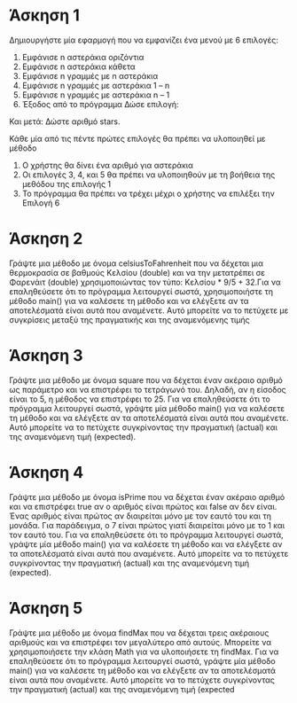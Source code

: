 # **Άσκηση 1**

Δημιουργήστε μία εφαρμογή που να εμφανίζει ένα μενού με 6 επιλογές:
1. Εμφάνισε n αστεράκια οριζόντια
2. Εμφάνισε n αστεράκια κάθετα
3. Εμφάνισε n γραμμές με n αστεράκια
4. Εμφάνισε n γραμμές με αστεράκια 1 – n
5. Εμφάνισε n γραμμές με αστεράκια n – 1
6. Έξοδος από το πρόγραμμα
   Δώσε επιλογή:

Και μετά: Δώστε αριθμό stars.

Κάθε μία από τις πέντε πρώτες επιλογές θα πρέπει να υλοποιηθεί με μέθοδο
1. Ο χρήστης θα δίνει ένα αριθμό για αστεράκια
2. Οι επιλογές 3, 4, και 5 θα πρέπει να υλοποιηθούν με τη βοήθεια της μεθόδου της επιλογής 1
3. Το πρόγραμμα θα πρέπει να τρέχει μέχρι ο χρήστης να επιλέξει την Επιλογή 6

# **Άσκηση 2**
Γράψτε μια μέθοδο με όνομα celsiusToFahrenheit
που να δέχεται μια θερμοκρασία σε βαθμούς
Κελσίου (double) και να την μετατρέπει σε Φαρενάιτ
(double) χρησιμοποιώντας τον τύπο: Κελσίου * 9/5 +
32.Για να επαληθεύσετε ότι το πρόγραμμα λειτουργεί
σωστά, χρησιμοποιήστε τη μέθοδο main() για να
καλέσετε τη μέθοδο και να ελέγξετε αν τα
αποτελέσματά είναι αυτά που αναμένετε. Αυτό
μπορείτε να το πετύχετε με συγκρίσεις μεταξύ της
πραγματικής και της αναμενόμενης τιμής

# **Άσκηση 3**
Γράψτε μια μέθοδο με όνομα square που να δέχεται έναν ακέραιο αριθμό ως παράμετρο και να
επιστρέφει το τετράγωνό του. Δηλαδή, αν η είσοδος είναι το 5, η μέθοδος να
επιστρέφει το 25. Για να επαληθεύσετε ότι το πρόγραμμα λειτουργεί
σωστά, γράψτε μία μέθοδο main() για να καλέσετε τη μέθοδο και να ελέγξετε αν τα αποτελέσματά
είναι αυτά που αναμένετε. Αυτό μπορείτε να το πετύχετε συγκρίνοντας την πραγματική (actual) και
της αναμενόμενη τιμή (expected).

# **Άσκηση 4**
Γράψτε μια μέθοδο με όνομα isPrime που να δέχεται
έναν ακέραιο αριθμό και να επιστρέφει true αν ο
αριθμός είναι πρώτος και false αν δεν είναι. 
Ένας αριθμός είναι πρώτος αν διαιρείται μόνο με τον
εαυτό του και τη μονάδα. Για παράδειγμα, ο 7 είναι
πρώτος γιατί διαιρείται μόνο με το 1 και τον εαυτό
του. Για να επαληθεύσετε ότι το πρόγραμμα λειτουργεί σωστά,
γράψτε μία μέθοδο main() για να καλέσετε τη μέθοδο και
να ελέγξετε αν τα αποτελέσματά είναι αυτά που αναμένετε.
Αυτό μπορείτε να το πετύχετε συγκρίνοντας την πραγματική
(actual) και της αναμενόμενη τιμή (expected).

# **Άσκηση 5**
Γράψτε μια μέθοδο με όνομα findMax που να δέχεται
τρεις ακέραιους αριθμούς και να επιστρέφει τον
μεγαλύτερο από αυτούς. Μπορείτε να χρησιμοποιήσετε την κλάση Math για να
υλοποιήσετε τη findMax. Για να επαληθεύσετε ότι το πρόγραμμα λειτουργεί
σωστά, γράψτε μία μέθοδο main() για να καλέσετε τη
μέθοδο και να ελέγξετε αν τα αποτελέσματά είναι αυτά
που αναμένετε. Αυτό μπορείτε να το πετύχετε
συγκρίνοντας την πραγματική (actual) και της
αναμενόμενη τιμή (expected

